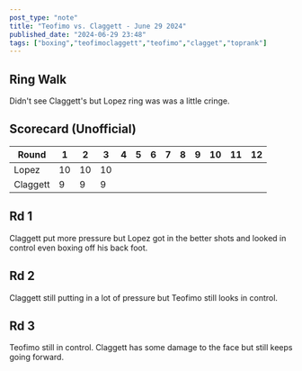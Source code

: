 ```yaml
---
post_type: "note" 
title: "Teofimo vs. Claggett - June 29 2024"
published_date: "2024-06-29 23:48"
tags: ["boxing","teofimoclaggett","teofimo","clagget","toprank"]
---
```


## Ring Walk

Didn't see Claggett's but Lopez ring was was a little cringe.

## Scorecard (Unofficial)

| Round | 1 | 2 | 3 | 4 | 5 | 6 | 7 | 8 | 9 | 10 | 11 | 12 |
| --- | --- | --- | --- | --- | --- | --- | --- | --- | --- | --- | --- | --- |
| Lopez | 10 | 10 | 10 | | | | | | | | | |
| Claggett | 9 | 9 | 9 | | | | | | | | | |

## Rd 1

Claggett put more pressure but Lopez got in the better shots and looked in control even boxing off his back foot. 

## Rd 2

Claggett still putting in a lot of pressure but Teofimo still looks in control.

## Rd 3

Teofimo still in control. Claggett has some damage to the face but still keeps going forward. 